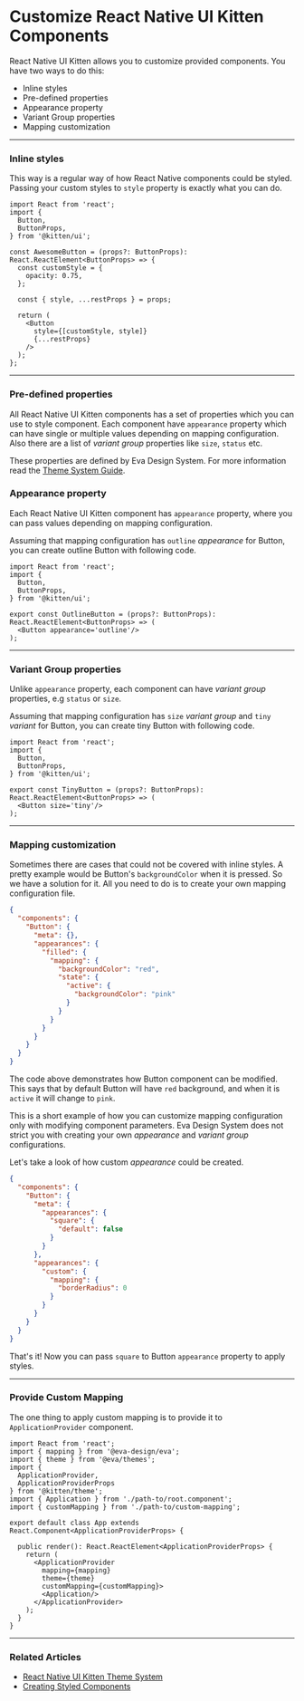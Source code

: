 # Customize React Native UI Kitten Components

React Native UI Kitten allows you to customize provided components. You have two ways to do this:

* Inline styles
* Pre-defined properties
* Appearance property
* Variant Group properties
* Mapping customization

<hr>

### Inline styles

This way is a regular way of how React Native components could be styled. Passing your custom styles to `style` property is exactly what you can do.

```tsx
import React from 'react';
import { 
  Button,
  ButtonProps,
} from '@kitten/ui';

const AwesomeButton = (props?: ButtonProps): React.ReactElement<ButtonProps> => {
  const customStyle = {
    opacity: 0.75,
  };

  const { style, ...restProps } = props;
  
  return (
    <Button
      style={[customStyle, style]}
      {...restProps}
    />
  );
};
```

<hr>

### Pre-defined properties

All React Native UI Kitten components has a set of properties which you can use to style component.
Each component have `appearance` property which can have single or multiple values depending on mapping configuration.
Also there are a list of *variant group* properties like `size`, `status` etc.

These properties are defined by Eva Design System. For more information read the [Theme System Guide](docs/guides/theme-system).

### Appearance property

Each React Native UI Kitten component has `appearance` property, where you can pass values depending on mapping configuration.

Assuming that mapping configuration has `outline` *appearance* for Button, you can create outline Button with following code.

```tsx
import React from 'react';
import {
  Button,
  ButtonProps,
} from '@kitten/ui';

export const OutlineButton = (props?: ButtonProps): React.ReactElement<ButtonProps> => (
  <Button appearance='outline'/>
);
```

<hr>

### Variant Group properties

Unlike `appearance` property, each component can have *variant group* properties, e.g `status` or `size`.

Assuming that mapping configuration has `size` *variant group* and `tiny` *variant* for Button, you can create tiny Button with following code.

```tsx
import React from 'react';
import {
  Button,
  ButtonProps,
} from '@kitten/ui';

export const TinyButton = (props?: ButtonProps): React.ReactElement<ButtonProps> => (
  <Button size='tiny'/>
);
```

<hr>

### Mapping customization

Sometimes there are cases that could not be covered with inline styles. A pretty example would be Button's `backgroundColor` when it is pressed. So we have a solution for it. All you need to do is to create your own mapping configuration file.

```json
{
  "components": {
    "Button": {
      "meta": {},
      "appearances": {
        "filled": {
          "mapping": {
            "backgroundColor": "red",
            "state": {
              "active": {
                "backgroundColor": "pink"
              }
            }
          }
        }
      }
    }
  }
}
```

The code above demonstrates how Button component can be modified. This says that by default Button will have `red` background, and when it is `active` it will change to `pink`.

This is a short example of how you can customize mapping configuration only with modifying component parameters. Eva Design System does not strict you with creating your own *appearance* and *variant group* configurations.

Let's take a look of how custom *appearance* could be created.

```json
{
  "components": {
    "Button": {
      "meta": {
        "appearances": {
          "square": {
            "default": false
          }
        }
      },
      "appearances": {
        "custom": {
          "mapping": {
            "borderRadius": 0
          }
        }
      }
    }
  }
}
```

That's it! Now you can pass `square` to Button `appearance` property to apply styles.

<hr>

### Provide Custom Mapping

The one thing to apply custom mapping is to provide it to `ApplicationProvider` component.

```tsx
import React from 'react';
import { mapping } from '@eva-design/eva';
import { theme } from '@eva/themes';
import { 
  ApplicationProvider,
  ApplicationProviderProps
} from '@kitten/theme';
import { Application } from './path-to/root.component';
import { customMapping } from './path-to/custom-mapping';

export default class App extends React.Component<ApplicationProviderProps> {
  
  public render(): React.ReactElement<ApplicationProviderProps> {
    return (
      <ApplicationProvider
        mapping={mapping}
        theme={theme}
        customMapping={customMapping}>
        <Application/>
      </ApplicationProvider>
    );
  }
}
```

<hr>

### Related Articles

* [React Native UI Kitten Theme System](docs/guides/theme-system)
* [Creating Styled Components](docs/guides/theme-using-mapping)
